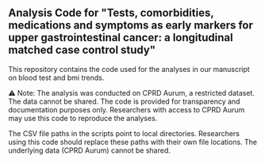 ## Analysis Code for "Tests, comorbidities, medications and symptoms as early markers for upper gastrointestinal cancer: a longitudinal matched case control study"

This repository contains the code used for the analyses in our manuscript on blood test and bmi trends.

⚠️ Note: The analysis was conducted on CPRD Aurum, a restricted dataset. The data cannot be shared. 
The code is provided for transparency and documentation purposes only. 
Researchers with access to CPRD Aurum may use this code to reproduce the analyses.

The CSV file paths in the scripts point to local directories. 
Researchers using this code should replace these paths with their own file locations. 
The underlying data (CPRD Aurum) cannot be shared.
